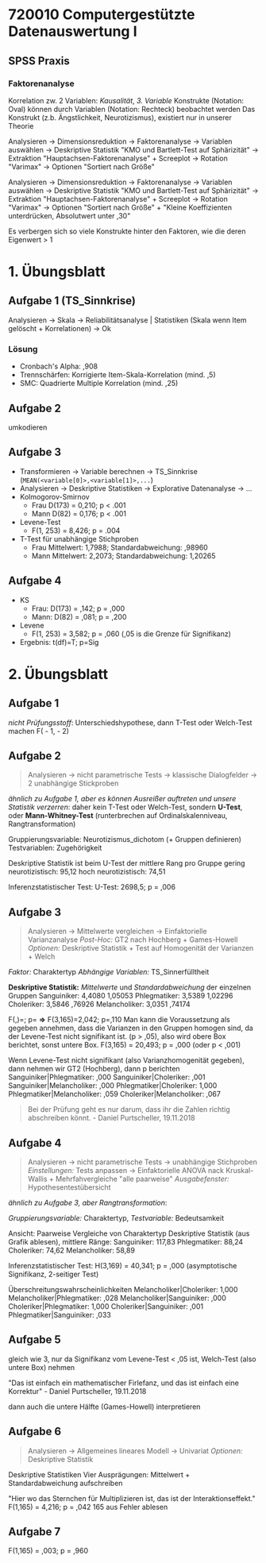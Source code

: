 # 720010 Computergestützte Datenauswertung I

## SPSS Praxis
### Faktorenanalyse
Korrelation zw. 2 Variablen: *Kausalität*, *3. Variable*
Konstrukte (Notation: Oval) können durch Variablen (Notation: Rechteck) beobachtet werden
Das Konstrukt (z.b. Ängstlichkeit, Neurotizismus), existiert nur in unserer Theorie

Analysieren -> Dimensionsreduktion -> Faktorenanalyse -> Variablen auswählen -> Deskriptive Statistik "KMO und Bartlett-Test auf Sphärizität" -> Extraktion "Hauptachsen-Faktorenanalyse" + Screeplot -> Rotation "Varimax" -> Optionen "Sortiert nach Größe"

Analysieren -> Dimensionsreduktion -> Faktorenanalyse -> Variablen auswählen -> Deskriptive Statistik "KMO und Bartlett-Test auf Sphärizität" -> Extraktion "Hauptachsen-Faktorenanalyse" + Screeplot -> Rotation "Varimax" -> Optionen "Sortiert nach Größe" + "Kleine Koeffizienten unterdrücken, Absolutwert unter ,30"

Es verbergen sich so viele Konstrukte hinter den Faktoren, wie die deren Eigenwert > 1


# 1. Übungsblatt

## Aufgabe 1 (TS_Sinnkrise)
Analysieren -> Skala -> Reliabilitätsanalyse | Statistiken (Skala wenn Item gelöscht + Korrelationen) -> Ok

### Lösung
- Cronbach's Alpha: ,908
- Trennschärfen: Korrigierte Item-Skala-Korrelation (mind. ,5)
- SMC: Quadrierte Multiple Korrelation (mind. ,25)

## Aufgabe 2
umkodieren

## Aufgabe 3
- Transformieren -> Variable berechnen -> TS_Sinnkrise (`MEAN(<variable[0]>,<variable[1]>,...`)
- Analysieren -> Deskriptive Statistiken -> Explorative Datenanalyse -> ...
- Kolmogorov-Smirnov
  - Frau D(173) = 0,210; p < .001
  - Mann D(82) = 0,176; p < .001
- Levene-Test
  - F(1, 253) = 8,426; p = .004
- T-Test für unabhängige Stichproben
  - Frau Mittelwert: 1,7988; Standardabweichung: ,98960
  - Mann Mittelwert: 2,2073; Standardabweichung: 1,20265
  
## Aufgabe 4
- KS
  - Frau: D(173) = ,142; p = ,000
  - Mann: D(82) = ,081; p = ,200
- Levene
  - F(1, 253) = 3,582; p = ,060 (,05 is die Grenze für Signifikanz)
- Ergebnis: t(df)=T; p=Sig


# 2. Übungsblatt

## Aufgabe 1
*nicht Prüfungsstoff*: Unterschiedshypothese, dann T-Test oder Welch-Test machen
F(<Gruppenanzahl> - 1, <n> - 2)

## Aufgabe 2
> Analysieren -> nicht parametrische Tests -> klassische Dialogfelder -> 2 unabhängige Stickproben

*ähnlich zu Aufgabe 1, aber es können Ausreißer auftreten und unsere Statistik verzerren*: daher kein T-Test oder Welch-Test, sondern **U-Test**, oder **Mann-Whitney-Test** (runterbrechen auf Ordinalskalenniveau, Rangtransformation)

Gruppierungsvariable: Neurotizismus_dichotom (+ Gruppen definieren)
Testvariablen: Zugehörigkeit

Deskriptive Statistik ist beim U-Test der mittlere Rang pro Gruppe
gering neurotizistisch: 95,12
hoch neurotizistisch: 74,51

Inferenzstatistischer Test: U-Test: 2698,5; p = ,006

## Aufgabe 3
> Analysieren -> Mittelwerte vergleichen -> Einfaktorielle Varianzanalyse
> *Post-Hoc:* GT2 nach Hochberg + Games-Howell
> *Optionen:* Deskriptive Statistik + Test auf Homogenität der Varianzen + Welch

*Faktor:* Charaktertyp
*Abhängige Variablen:* TS_Sinnerfülltheit

**Deskriptive Statistik:** *Mittelwerte* und *Standardabweichung* der einzelnen Gruppen
Sanguiniker: 4,4080   1,05053
Phlegmatiker: 3,5389   1,02296
Choleriker: 3,5846   ,76926
Melancholiker: 3,0351   ,74174

F(<df1>,<df2>)=<Levene-Statistik>; p=<Signifikanz> **=>** F(3,165)=2,042; p=,110
Man kann die Voraussetzung als gegeben annehmen, dass die Varianzen in den Gruppen homogen sind, da der Levene-Test nicht signifikant ist. (p > ,05), also wird obere Box berichtet, sonst untere Box.
F(3,165) = 20,493; p = ,000 (oder p < ,001)
                                           
Wenn Levene-Test nicht signifikant (also Varianzhomogenität gegeben), dann nehmen wir GT2 (Hochberg), dann p berichten
Sanguiniker|Phlegmatiker: ,000
Sanguiniker|Choleriker: ,001
Sanguiniker|Melancholiker: ,000
Phlegmatiker|Choleriker: 1,000
Phlegmatiker|Melancholiker: ,059
Choleriker|Melancholiker: ,067

> Bei der Prüfung geht es nur darum, dass ihr die Zahlen richtig abschreiben könnt. - Daniel Purtscheller, 19.11.2018

## Aufgabe 4
> Analysieren -> nicht parametrische Tests -> unabhängige Stichproben
> *Einstellungen:* Tests anpassen -> Einfaktorielle ANOVA nack Kruskal-Wallis + Mehrfahvergleiche "alle paarweise"
> *Ausgabefenster:* Hypothesentestübersicht

*ähnlich zu Aufgabe 3, aber Rangtransformation*:

*Gruppierungsvariable:* Charaktertyp, *Testvariable:* Bedeutsamkeit

Ansicht: Paarweise Vergleiche von Charaktertyp
Deskriptive Statistik (aus Grafik ablesen), mittlere Ränge:
Sanguiniker: 117,83
Phlegmatiker: 88,24
Choleriker: 74,62
Melancholiker: 58,89

Inferenzstatistischer Test:
H(3,169) = 40,341; p = ,000 (asymptotische Signifikanz, 2-seitiger Test)

Überschreitungswahrscheinlichkeiten
Melancholiker|Choleriker: 1,000
Melancholiker|Phlegmatiker: ,028
Melancholiker|Sanguiniker: ,000
Choleriker|Phlegmatiker: 1,000
Choleriker|Sanguiniker: ,001
Phlegmatiker|Sanguiniker: ,033

## Aufgabe 5
gleich wie 3, nur da Signifikanz vom Levene-Test < ,05 ist, Welch-Test (also untere Box) nehmen

"Das ist einfach ein mathematischer Firlefanz, und das ist einfach eine Korrektur" - Daniel Purtscheller, 19.11.2018

dann auch die untere Hälfte (Games-Howell) interpretieren

## Aufgabe 6
> Analysieren -> Allgemeines lineares Modell -> Univariat
> *Optionen:* Deskriptive Statistik

Deskriptive Statistiken
Vier Ausprägungen: Mittelwert + Standardabweichung aufschreiben

"Hier wo das Sternchen für Multiplizieren ist, das ist der Interaktionseffekt."
F(1,165) = 4,216; p = ,042
165 aus Fehler ablesen

## Aufgabe 7
F(1,165) = ,003; p = ,960
